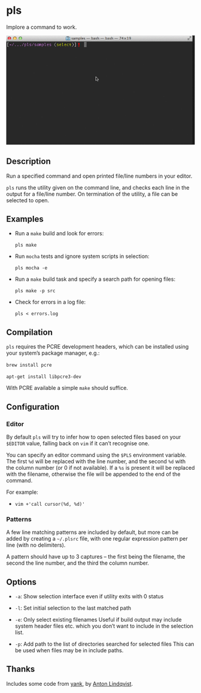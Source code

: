 pls
====

Implore a command to work.

![pls](https://raw.githubusercontent.com/ciaran/pls/gh-pages/examples.gif)

Description
-----------

Run a specified command and open printed file/line numbers in your editor.

`pls` runs the utility given on the command line, and checks each line in the output for a file/line number. On termination of the utility, a file can be selected to open.


Examples
--------

  - Run a `make` build and look for errors:

    ```
    pls make
    ```

  - Run `mocha` tests and ignore system scripts in selection:

    ```
    pls mocha -e
    ```

  - Run a `make` build task and specify a search path for opening files:

    ```
    pls make -p src
    ```

  - Check for errors in a log file:

    ```
    pls < errors.log
    ```

Compilation
-----------

`pls` requires the PCRE development headers, which can be installed using your
 system’s package manager, e.g.:

 `brew install pcre`

 `apt-get install libpcre3-dev`

With PCRE available a simple `make` should suffice.

Configuration
-------------

### Editor

By default `pls` will try to infer how to open selected files based on your `$EDITOR` value, falling back on `vim` if it can’t recognise one.

You can specify an editor command using the `$PLS` environment variable. The first `%d` will be replaced with the line number, and the second `%d` with the column number (or 0 if not available). If a `%s` is present it will be replaced with the filename, otherwise the file will be appended to the end of the command.

For example:

   - ```vim +'call cursor(%d, %d)'```


### Patterns

A few line matching patterns are included by default, but more can be added by creating a `~/.plsrc` file, with one regular expression pattern per line (with no delimiters).

A pattern should have up to 3 captures – the first being the filename, the second the line number, and the third the column number.


Options
-------

  - `-a`: Show selection interface even if utility exits with 0 status

  - `-l`: Set initial selection to the last matched path

  - `-e`: Only select existing filenames
      Useful if build output may include system header files etc. which you don’t want to include in the selection list.

  - `-p`: Add path to the list of directories searched for selected files
    This can be used when files may be in include paths.


Thanks
------

Includes some code from [yank](https://github.com/mptre/yank), by [Anton Lindqvist](https://github.com/mptre).
